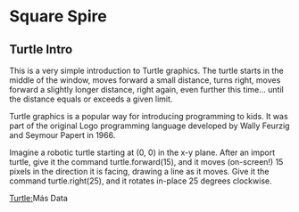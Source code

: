 # Square Spire
## Turtle Intro
This is a very simple introduction to Turtle graphics. The turtle starts in the middle of the window, moves forward a small distance, turns right, moves forward a slightly longer distance, right again, even further this time… until the distance equals or exceeds a given limit.

Turtle graphics is a popular way for introducing programming to kids. It was part of the original Logo programming language developed by Wally Feurzig and Seymour Papert in 1966.

Imagine a robotic turtle starting at (0, 0) in the x-y plane. After an import turtle, give it the command turtle.forward(15), and it moves (on-screen!) 15 pixels in the direction it is facing, drawing a line as it moves. Give it the command turtle.right(25), and it rotates in-place 25 degrees clockwise.

[Turtle:](https://docs.python.org/3/library/turtle.html#turtle.done)Más Data
